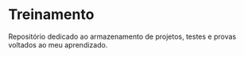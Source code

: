 # Treinamento
Repositório dedicado ao armazenamento de projetos, testes e provas voltados ao meu aprendizado. 
